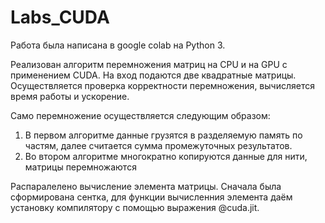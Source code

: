 # Labs_CUDA
Работа была написана в google colab на Python 3.

Реализован алгоритм перемножения матриц на CPU и на GPU с применением CUDA. На вход подаются две квадратные матрицы. Осуществляется проверка корректности перемножения, вычисляется время работы и ускорение.

Само перемножение осуществляется следующим образом: 
1. В первом алгоритме данные грузятся в разделяемую память по частям, далее считается сумма промежуточных результатов. 
2. Во втором алгоритме многократно копируются данные для нити, матрицы перемножаются 




Распаралелено вычисление элемента матрицы. Сначала была сформирована сентка, для функции вычисленния элемента даём установку компилятору с помощью выражения @cuda.jit.

